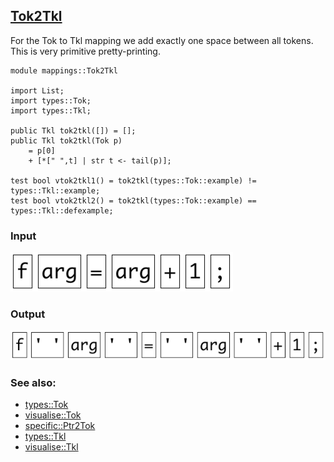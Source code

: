 ## [Tok2Tkl](https://github.com/grammarware/bx-parsing/blob/master/src/mappings/Tok2Tkl.rsc)

For the Tok to Tkl mapping we add exactly one space between all tokens.
This is very primitive pretty-printing.

```
module mappings::Tok2Tkl

import List;
import types::Tok;
import types::Tkl;

public Tkl tok2tkl([]) = [];
public Tkl tok2tkl(Tok p)
    = p[0]
    + [*[" ",t] | str t <- tail(p)];

test bool vtok2tkl1() = tok2tkl(types::Tok::example) != types::Tkl::example;
test bool vtok2tkl2() = tok2tkl(types::Tok::example) == types::Tkl::defexample;
```

### Input

![Input](https://github.com/grammarware/bx-parsing/raw/master/img/Tok.png)

### Output

![Output](https://github.com/grammarware/bx-parsing/raw/master/img/Tkl.png)

### See also:
* [types::Tok](https://github.com/grammarware/bx-parsing/blob/master/src/types/Tok.rsc)
* [visualise::Tok](https://github.com/grammarware/bx-parsing/blob/master/src/visualise/Tok.rsc)
* [specific::Ptr2Tok](https://github.com/grammarware/bx-parsing/blob/master/src/specific/Ptr2Tok.rsc)
* [types::Tkl](https://github.com/grammarware/bx-parsing/blob/master/src/types/Tkl.rsc)
* [visualise::Tkl](https://github.com/grammarware/bx-parsing/blob/master/src/visualise/Tkl.rsc)
